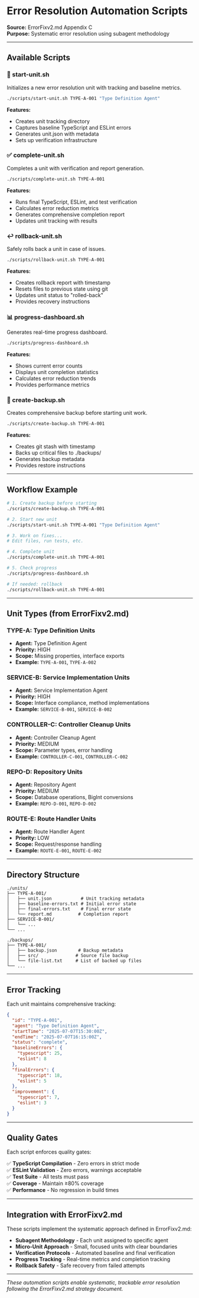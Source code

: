 # Error Resolution Automation Scripts

**Source:** ErrorFixv2.md Appendix C  
**Purpose:** Systematic error resolution using subagent methodology  

---

## Available Scripts

### 🚀 start-unit.sh
Initializes a new error resolution unit with tracking and baseline metrics.

```bash
./scripts/start-unit.sh TYPE-A-001 "Type Definition Agent"
```

**Features:**
- Creates unit tracking directory
- Captures baseline TypeScript and ESLint errors
- Generates unit.json with metadata
- Sets up verification infrastructure

### ✅ complete-unit.sh
Completes a unit with verification and report generation.

```bash
./scripts/complete-unit.sh TYPE-A-001
```

**Features:**
- Runs final TypeScript, ESLint, and test verification
- Calculates error reduction metrics
- Generates comprehensive completion report
- Updates unit tracking with results

### ↩️ rollback-unit.sh
Safely rolls back a unit in case of issues.

```bash
./scripts/rollback-unit.sh TYPE-A-001
```

**Features:**
- Creates rollback report with timestamp
- Resets files to previous state using git
- Updates unit status to "rolled-back"
- Provides recovery instructions

### 📊 progress-dashboard.sh
Generates real-time progress dashboard.

```bash
./scripts/progress-dashboard.sh
```

**Features:**
- Shows current error counts
- Displays unit completion statistics
- Calculates error reduction trends
- Provides performance metrics

### 💾 create-backup.sh
Creates comprehensive backup before starting unit work.

```bash
./scripts/create-backup.sh TYPE-A-001
```

**Features:**
- Creates git stash with timestamp
- Backs up critical files to ./backups/
- Generates backup metadata
- Provides restore instructions

---

## Workflow Example

```bash
# 1. Create backup before starting
./scripts/create-backup.sh TYPE-A-001

# 2. Start new unit
./scripts/start-unit.sh TYPE-A-001 "Type Definition Agent"

# 3. Work on fixes...
# Edit files, run tests, etc.

# 4. Complete unit
./scripts/complete-unit.sh TYPE-A-001

# 5. Check progress
./scripts/progress-dashboard.sh

# If needed: rollback
./scripts/rollback-unit.sh TYPE-A-001
```

---

## Unit Types (from ErrorFixv2.md)

### TYPE-A: Type Definition Units
- **Agent:** Type Definition Agent
- **Priority:** HIGH
- **Scope:** Missing properties, interface exports
- **Example:** `TYPE-A-001`, `TYPE-A-002`

### SERVICE-B: Service Implementation Units
- **Agent:** Service Implementation Agent
- **Priority:** HIGH
- **Scope:** Interface compliance, method implementations
- **Example:** `SERVICE-B-001`, `SERVICE-B-002`

### CONTROLLER-C: Controller Cleanup Units
- **Agent:** Controller Cleanup Agent
- **Priority:** MEDIUM
- **Scope:** Parameter types, error handling
- **Example:** `CONTROLLER-C-001`, `CONTROLLER-C-002`

### REPO-D: Repository Units
- **Agent:** Repository Agent
- **Priority:** MEDIUM
- **Scope:** Database operations, BigInt conversions
- **Example:** `REPO-D-001`, `REPO-D-002`

### ROUTE-E: Route Handler Units
- **Agent:** Route Handler Agent
- **Priority:** LOW
- **Scope:** Request/response handling
- **Example:** `ROUTE-E-001`, `ROUTE-E-002`

---

## Directory Structure

```
./units/
├── TYPE-A-001/
│   ├── unit.json           # Unit tracking metadata
│   ├── baseline-errors.txt # Initial error state
│   ├── final-errors.txt    # Final error state
│   └── report.md          # Completion report
├── SERVICE-B-001/
│   └── ...
└── ...

./backups/
├── TYPE-A-001/
│   ├── backup.json        # Backup metadata
│   ├── src/              # Source file backup
│   └── file-list.txt     # List of backed up files
└── ...
```

---

## Error Tracking

Each unit maintains comprehensive tracking:

```json
{
  "id": "TYPE-A-001",
  "agent": "Type Definition Agent",
  "startTime": "2025-07-07T15:30:00Z",
  "endTime": "2025-07-07T16:15:00Z",
  "status": "complete",
  "baselineErrors": {
    "typescript": 25,
    "eslint": 8
  },
  "finalErrors": {
    "typescript": 18,
    "eslint": 5
  },
  "improvement": {
    "typescript": 7,
    "eslint": 3
  }
}
```

---

## Quality Gates

Each script enforces quality gates:

✅ **TypeScript Compilation** - Zero errors in strict mode  
✅ **ESLint Validation** - Zero errors, warnings acceptable  
✅ **Test Suite** - All tests must pass  
✅ **Coverage** - Maintain ≥80% coverage  
✅ **Performance** - No regression in build times  

---

## Integration with ErrorFixv2.md

These scripts implement the systematic approach defined in ErrorFixv2.md:

- **Subagent Methodology** - Each unit assigned to specific agent
- **Micro-Unit Approach** - Small, focused units with clear boundaries
- **Verification Protocols** - Automated baseline and final verification
- **Progress Tracking** - Real-time metrics and completion tracking
- **Rollback Safety** - Safe recovery from failed attempts

---

*These automation scripts enable systematic, trackable error resolution following the ErrorFixv2.md strategy document.*